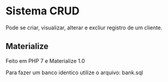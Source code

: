 # Sistema CRUD

Pode se criar, visualizar, alterar e excliur registro de um cliente.

## Materialize

Feito em PHP 7 e Materialize 1.0

Para fazer um banco identico utilize o arquivo: bank.sql